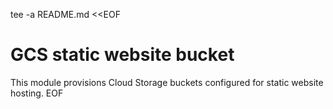 tee -a README.md <<EOF
# GCS static website bucket

This module provisions Cloud Storage buckets configured for static website hosting.
EOF